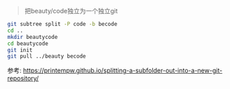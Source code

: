 > 把beauty/code独立为一个独立git

```sh
git subtree split -P code -b becode
cd ..
mkdir beautycode
cd beautycode 
git init
git pull ../beauty becode
```

参考: https://printempw.github.io/splitting-a-subfolder-out-into-a-new-git-repository/

